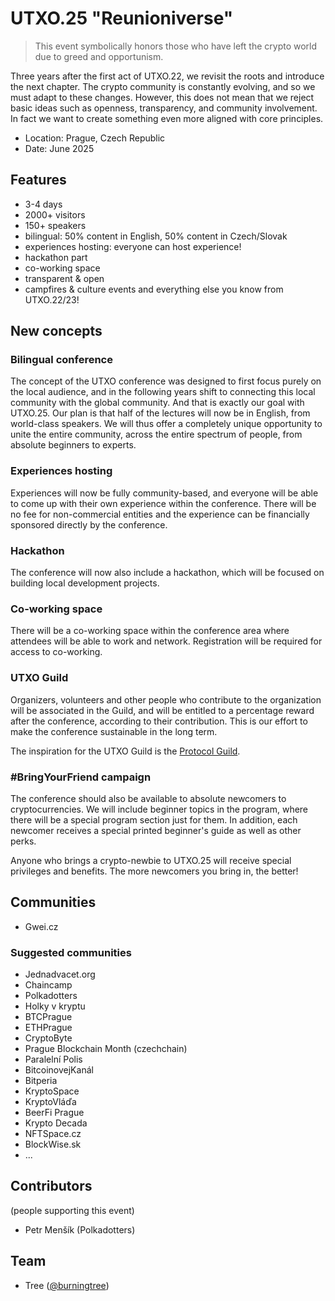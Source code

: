 # UTXO.25 "Reunioniverse"

> This event symbolically honors those who have left the crypto world due to greed and opportunism.

Three years after the first act of UTXO.22, we revisit the roots and introduce the next chapter. The crypto community is constantly evolving, and so we must adapt to these changes. However, this does not mean that we reject basic ideas such as openness, transparency, and community involvement. In fact we want to create something even more aligned with core principles.

* Location: Prague, Czech Republic
* Date: June 2025

## Features

* 3-4 days
* 2000+ visitors
* 150+ speakers
* bilingual: 50% content in English, 50% content in Czech/Slovak
* experiences hosting: everyone can host experience!
* hackathon part
* co-working space
* transparent & open
* campfires & culture events and everything else you know from UTXO.22/23!

## New concepts

### Bilingual conference

The concept of the UTXO conference was designed to first focus purely on the local audience, and in the following years shift to connecting this local community with the global community. And that is exactly our goal with UTXO.25. Our plan is that half of the lectures will now be in English, from world-class speakers. We will thus offer a completely unique opportunity to unite the entire community, across the entire spectrum of people, from absolute beginners to experts.

### Experiences hosting

Experiences will now be fully community-based, and everyone will be able to come up with their own experience within the conference. There will be no fee for non-commercial entities and the experience can be financially sponsored directly by the conference.

### Hackathon

The conference will now also include a hackathon, which will be focused on building local development projects.

### Co-working space

There will be a co-working space within the conference area where attendees will be able to work and network. Registration will be required for access to co-working.

### UTXO Guild

Organizers, volunteers and other people who contribute to the organization will be associated in the Guild, and will be entitled to a percentage reward after the conference, according to their contribution. This is our effort to make the conference sustainable in the long term.

The inspiration for the UTXO Guild is the [Protocol Guild](https://protocol-guild.readthedocs.io/).

### #BringYourFriend campaign

The conference should also be available to absolute newcomers to cryptocurrencies. We will include beginner topics in the program, where there will be a special program section just for them. In addition, each newcomer receives a special printed beginner's guide as well as other perks.

Anyone who brings a crypto-newbie to UTXO.25 will receive special privileges and benefits. The more newcomers you bring in, the better!

## Communities

* Gwei.cz

### Suggested communities

* Jednadvacet.org
* Chaincamp
* Polkadotters
* Holky v kryptu
* BTCPrague
* ETHPrague
* CryptoByte
* Prague Blockchain Month (czechchain)
* Paralelní Polis
* BitcoinovejKanál
* Bitperia
* KryptoSpace
* KryptoVláďa
* BeerFi Prague
* Krypto Decada
* NFTSpace.cz
* BlockWise.sk
* ...

## Contributors
(people supporting this event)

* Petr Menšík (Polkadotters)

## Team

* Tree ([@burningtree](https://github.com/burningtree))
